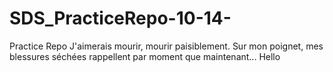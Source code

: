 # SDS_PracticeRepo-10-14-
Practice Repo 
J'aimerais mourir, mourir paisiblement. 
Sur mon poignet, mes blessures séchées rappellent par moment que maintenant...
Hello
